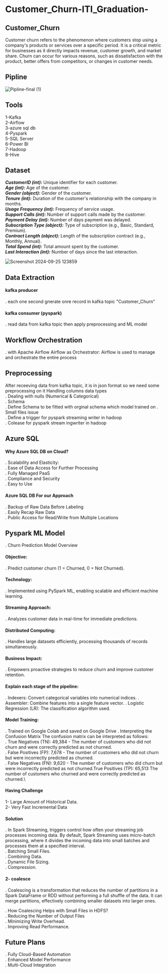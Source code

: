 # Customer_Churn-ITI_Graduation-
## Customer_Churn
Customer churn refers to the phenomenon where customers stop using a company's products or services over a specific period. 
It is a critical metric for businesses as it directly impacts revenue, customer growth, and market share. 
Churn can occur for various reasons, such as dissatisfaction with the product, better offers from competitors, or changes in customer needs.

## Pipline

![Pipline-final (1)](https://github.com/user-attachments/assets/b858a4d5-673b-46be-89ff-def423e62dc1)


## Tools
1-Kafka\
2-Airflow\
3-azure sql db\
4-Pyspark\
5-SQL Server\
6-Power BI\
7-Hadoop\
8-Hive
## Dataset
***CustomerID (int):*** Unique identifier for each customer.\
***Age (int):*** Age of the customer.\
***Gender (object):*** Gender of the customer.\
***Tenure (int):*** Duration of the customer's relationship with the company in months.\
***Usage Frequency (int):*** Frequency of service usage.\
***Support Calls (int):*** Number of support calls made by the customer.\
***Payment Delay (int):*** Number of days payment was delayed.\
***Subscription Type (object):*** Type of subscription (e.g., Basic, Standard, Premium).\
***Contract Length (object):*** Length of the subscription contract (e.g., Monthly, Annual).\
***Total Spend (int):*** Total amount spent by the customer.\
***Last Interaction (int):*** Number of days since the last interaction.


![Screenshot 2024-09-25 123859](https://github.com/user-attachments/assets/46a74ba7-9a6d-4cc8-8b40-798f25da1dbb)

## Data Extraction

#### kafka producer
. each one second gnerate onre record in kafka topic "Customer_Churn"
#### kafka consumer (pyspark)
. read data from kafka topic then apply preprocessing and ML model

## Workflow Orchestration
. with Apache Airflow Airflow as Orchestrator: Airflow is used to manage and orchestrate the entire process

## Preprocessing
After receeving data from kafka topic, it is in json format so we need some preprocessing on it
Handling columns data types\
. Dealing with nulls (Numerical & Categorical)\
. Schema\
. Define Schema to be fitted with orginal schema which model trained on
. Small files issue\
. Define a trigger for pyspark streaming writer in hadoop\
. Colease for pyspark stream ingwriter in hadoop

## Azure SQL
#### Why Azure SQL DB on Cloud?
. Scalability and Elasticity:\
. Ease of Data Access for Further Processing\
. Fully Managed PaaS\
. Compliance and Security\
. Easy to Use

#### Azure SQL DB For our Approach
. Backup of Raw Data Before Labeling\
. Easily Recap Raw Data\
. Public Access for Read/Write from Multiple Locations

## Pyspark ML Model
. Churn Prediction Model Overview
#### Objective:
. Predict customer churn (1 = Churned, 0 = Not Churned).
#### Technology:
. Implemented using PySpark ML, enabling scalable and efficient machine learning.
#### Streaming Approach:
. Analyzes customer data in real-time for immediate predictions.
#### Distributed Computing:
. Handles large datasets efficiently, processing thousands of records simultaneously.
#### Business Impact:
. Empowers proactive strategies to reduce churn and improve customer retention.

#### Explain each stage of the pipeline:
. Indexers: Convert categorical variables into numerical indices.
. Assembler: Combine features into a single feature vector.
. Logistic Regression (LR): The classification algorithm used.

#### Model Training:
. Trained on Google Colab and saved on Google Drive
. Interpreting the Confusion Matrix The confusion matrix can be interpreted as follows:\
   . True Negatives (TN): 49,384 - The number of customers who did not churn and were correctly predicted as not churned.\
   . False Positives (FP): 7,678 - The number of customers who did not churn but were incorrectly predicted as churned.\
   . False Negatives (FN): 9,620 - The number of customers who did churn but were incorrectly predicted as not churned.True Positives (TP): 65,513
     The number of customers who churned and were correctly predicted as churned.\


#### Having Challenge
1- Large Amount of Historical Data.\
2- Very Fast Incremental Data

#### Solution
. In Spark Streaming, triggers control how often your streaming job processes incoming data. By default, Spark Streaming uses micro-batch processing, where it divides the incoming data 
  into small batches and processes them at a specified interval.\
. Batching Small Files.\
. Combining Data.\
. Dynamic File Sizing.\
. Compression.

#### 2- coalesce
. Coalescing is a transformation that reduces the number of partitions in a Spark DataFrame or RDD without performing a full shuffle of the data. It can merge partitions, effectively combining smaller datasets into larger ones.

. How Coalescing Helps with Small Files in HDFS?\
. Reducing the Number of Output Files\
. Minimizing Write Overhead.\
. Improving Read Performance.


## Future Plans
. Fully Cloud-Based Automation\
. Enhanced Model Performance\
. Multi-Cloud Integration



